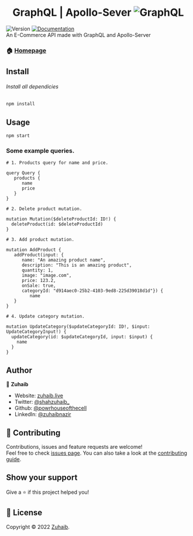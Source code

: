 <h1 align="center">GraphQL | Apollo-Sever  <img alt="GraphQL" src="https://img.shields.io/badge/Apollo%20GraphQL-311C87?&style=for-the-badge&logo=Apollo%20GraphQL&logoColor=white" /> </h1>

  <img alt="Version" src="https://img.shields.io/badge/version-1.0.0-blue.svg?cacheSeconds=2592000" />
  <a href="https://github.com/powrhouseofthecell/GraphQL/tree/main/E-Commerce#readme" target="_blank">
    <img alt="Documentation" src="https://img.shields.io/badge/documentation-yes-brightgreen.svg" />
  </a>
   <br>
 An E-Commerce API made with GraphQL and  Apollo-Server

### 🏠 [Homepage](https://github.com/powrhouseofthecell/GraphQL/tree/main/E-Commerce#readme)

## Install

###### Install all dependicies

```sh
npm install
```

## Usage

```sh
npm start
```

### Some example queries.

```
# 1. Products query for name and price.

query Query {
   products {
      name
      price
   }
}
```

```
# 2. Delete product mutation.

mutation Mutation($deleteProductId: ID!) {
  deleteProduct(id: $deleteProductId)
}
```

```
# 3. Add product mutation.

mutation AddProduct {
   addProduct(input: {
      name: "An amazing product name",
      description: "This is an amazing product",
      quantity: 1,
      image: "image.com",
      price: 123.2,
      onSale: true,
      categoryId: "d914aec0-25b2-4103-9ed8-225d39018d1d"}) {
         name
   }
}
```

```
# 4. Update category mutation.

mutation UpdateCategory($updateCategoryId: ID!, $input: UpdateCategoryInput!) {
  updateCategory(id: $updateCategoryId, input: $input) {
    name
  }
}
```

## Author

👤 **Zuhaib**

-  Website: [zuhaib.live](https://zuhaib.live)
-  Twitter: [@shahzuhaib\_](https://twitter.com/shahzuhaib_)
-  Github: [@powrhouseofthecell](https://github.com/powrhouseofthecell)
-  LinkedIn: [@zuhaibnazir](https://linkedin.com/in/zuhaibnazir)

## 🤝 Contributing

Contributions, issues and feature requests are welcome!<br />Feel free to check [issues page](https://github.com/powrhouseofthecell/GraphQL/issues). You can also take a look at the [contributing guide](https://github.com/powrhouseofthecell/GraphQL/blob/master/CONTRIBUTING.md).

## Show your support

Give a ⭐️ if this project helped you!

## 📝 License

Copyright © 2022 [Zuhaib](https://github.com/powrhouseofthecell).<br />
